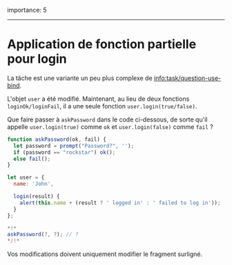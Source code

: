 importance: 5

---

# Application de fonction partielle pour login

La tâche est une variante un peu plus complexe de <info:task/question-use-bind>.

L'objet `user` a été modifié.
Maintenant, au lieu de deux fonctions `loginOk/loginFail`, il a une seule fonction `user.login(true/false)`.

Que faire passer à `askPassword` dans le code ci-dessous, de sorte qu'il appelle `user.login(true)` comme `ok` et `user.login(false)` comme `fail` ?

```js
function askPassword(ok, fail) {
  let password = prompt("Password?", '');
  if (password == "rockstar") ok();
  else fail();
}

let user = {
  name: 'John',

  login(result) {
    alert(this.name + (result ? ' logged in' : ' failed to log in'));
  }
};

*!*
askPassword(?, ?); // ?
*/!*
```

Vos modifications doivent uniquement modifier le fragment surligné.

